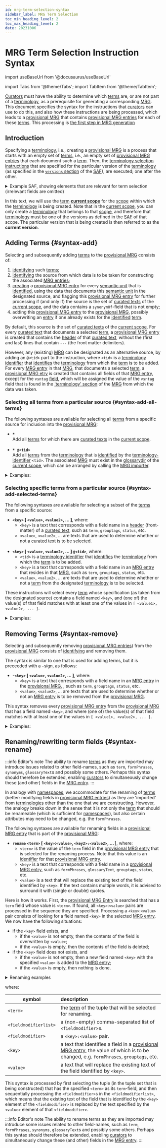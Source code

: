 ```yaml
---
id: mrg-term-selection-syntax
sidebar_label: MRG Term Selection
toc_min_heading_level: 2
toc_max_heading_level: 2
date: 20231006
---
```


# MRG Term Selection Instruction Syntax

import useBaseUrl from '@docusaurus/useBaseUrl'

import Tabs from '@theme/Tabs';
import TabItem from '@theme/TabItem';

[Curators](@) must have the ability to determine which [terms](@) are, or are not part of a [terminology](@), as a prerequisite for generating a corresponding [MRG](@). This document specifies the syntax for the instructions that [curators](@) can use to do this, and also how these instructions are being processed, which leads to a [provisional MRG](@) that contains [provisional MRG entries](@) for each of these [terms](@). This processing is [the first step in MRG generation](/docs/spec-tools/mrgt#mrgt-constructing-provisional-mrg)

## Introduction

Specifying a [terminology](@), i.e., creating a [provisional MRG](@) is a process that starts with an empty set of [terms](@), i.e., an empty set of [provisional MRG entries](@) that each document such a [term](@). Then, the [terminology selection instructions](@) that are specified for the particular version of the [terminology](@) (as specified in the [`versions` section](/docs/spec-files/saf#versions) of the [SAF](@)), are executed; one after the other.

<details>
  <summary>Example SAF, showing elements that are relevant for term selection (irrelevant fields are omitted)</summary>

~~~ yaml
scope:
  scopetag: myscope # identifier for 'current scope'
  scopedir: https://github.com/myscope-repo/tree/master/docs  # URL of the scope-directory of `myscope`
  curatedir: terms # directory where all curated files are located.
  glossarydir: glossaries # directory where all glossary files and related stuff are located.
  defaultvsn: latest # vsntag that identifies the default terminology. A link to the MRG is located at `scopedir`/`glossarydir`/mrg.`scopetag`.yaml
...
scopes:
- scopetag: essiflab # definition of (scope) tag(s) that are used within this scope to refer to a specific terminology
  scopedir: https://github.com/essif-lab/framework/tree/master/docs # URL of the scope-directory
- scopetag: tev2 # definition of (scope)tag(s) that are used within this scope to refer to a specific terminology
  scopedir: https://github.com/tno-terminology-design/tev2-specifications/tree/master/docs # URL of the scope-directory
...
versions:
  - vsntag: terms
    termselection:
      - "*" # import all terms defined by a curated text in the [current scope](@)
  - vsntag: v1.0.3 # a versiontag that identifies this version from all other versions in the SAF
    altvsntags: [ latest ] 
    termselection:
      - "*@essiflab" # import all terms from the MRG linked to by `mrg.essiflab.yaml`
      - "-grouptags[terminology]" # then, remove all terms tagged with the grouptag `terminology`
      - "*" # then, all terms defined by a curated text in the [current scope](@)
~~~

</details>

In this text, we will use the [term](@) **[current scope](@)** for the [scope](@) within which the [terminology](@) is being created. Note that in the [current scope](@), you can only create a [terminology](@) that belongs to that [scope](@), and therefore that [terminology](@) must be one of the versions as defined in the [SAF](@) of that scope. The particular version that is being created is then referred to as the **current version**.

## Adding Terms {#syntax-add}

Selecting and subsequently adding [terms](@) to the [provisional MRG](@) consists of:
1. [identifying](@) such [terms](@);
2. [identifying](@) the source from which data is to be taken for constructing the associated [MRG entries](@);
3. [creating](/docs/spec-tools/mrgt#mrgt-create-mrg-entry) a [provisional MRG entry](@) for every [semantic unit](@) that is [identified](@), using the data that documents this [semantic unit](@) in the designated source, and flagging this [provisional MRG entry](@) for further processing if (and only if) the source is the set of [curated texts](@) of the [current scope](@), and the data contains a `synonymOf`-field that is not empty;
4. adding this [provisional MRG entry](@) to the [provisional MRG](@), possibly overwriting an [entry](provisional-mrg-entry@) if one already exists for the [identified](@) [term](@).

By default, this source is the set of [curated texts](@) of the [current scope](@). For every [curated text](@) that documents a selected [term](@), a [provisional MRG entry](@) is created that contains the [header](@) of that [curated text](@), without the (first and last) lines that contain `---` (the front matter delimiters).

However, any (existing) [MRG](@) can be designated as an alternative source, by adding an `@<tid>` part to the instruction, where `<tid>` is a [terminology identifier](@) that [identifies](@) the [terminology](@) from which the [term](@) is to be added. For every [MRG entry](@) in that [MRG](@), that documents a selected [term](@), a [provisional MRG etry](@) is created that contains all fields of that [MRG entry](@), except for the `vsntag` [field](/docs/spec-files/mrg#mrg-entries), which will be assigned the value of the `vsntag` field that is found in the ['terminology' section](/docs/spec-files/mrg#mrg-terminology) of the [MRG](@) from which the data was taken.

### Selecting all terms from a particular source {#syntax-add-all-terms}

The following syntaxes are available for selecting all [terms](@) from a specific source for inclusion into the [provisional MRG](@):
- **`*`**<br/>Add all [terms](@) for which there are [curated texts](@) in the [current scope](@).<br/>&nbsp;
- **`* @<tid>`**<br/>Add all [terms](@) from the [terminology](@) that is [identified](@) by the [terminology-identifier](@) `<tid>`. The associated [MRG](@) must exist in the [glossarydir](@) of the [current scope](@), which can be arranged by calling the [MRG importer](@).

<details><summary>Examples:</summary>

  | Examples:  | Meaning: |
  | :-------   | :------  |
  | *&nbsp;@tev2:v1 | Add all [terms](@) that are in version `v1` of the [terminology](@) of the [scope](@) identified by `tev2`, i.e., in [MRG](@) file `mrg.tev2.v1.yaml`. |
  | * @tev2    | Add all [terms](@) that are in the default version of the [terminology](@) of the [scope](@) identified by `tev2`,<br/>i.e., in [MRG](@) file `mrg.tev2.yaml`. |
  | * @:v1.0.3 | Add all [terms](@) that are in version `v1.0.3` of the [terminology](@) of the [current scope](@).<br/>i.e., in [MRG](@) file `mrg.<cstag>.v1.0.3.yaml`, where `<cstag>` is the value of the `scopetag` field in the [`scope` section](/docs/spec-files/saf#scope-section) of the [SAF](@) of the [current scope](@). |
  | * @        | Add all [terms](@) that are in the default version of the [terminology](@) of the [current scope](@).<br/>i.e., in [MRG](@) file `mrg.<cstag>.yaml`, where `<cstag>` is the value of the `scopetag` field in the [`scope` section](/docs/spec-files/saf#scope-section) of the [SAF](@) of the [current scope](@). |
  | *          | Add all [terms](@) that are described by a [curated text](@) in the [current scope](@). |

The difference between `*` and `* @` is that the first takes [curated texts](@) as source, whereas the latter takes an existing [MRG](@) as source, being the [MRG](@) that contains the default version of the [terminology](@) of the [current scope](@). This allows [terminologies](@) to be defined in terms of their predecessors.

</details>

### Selecting specific terms from a particular source {#syntax-add-selected-terms}

The following syntaxes are available for selecting a subset of the [terms](@) from a specific source:
- **`<key>` [ `<value>`, `<value2>`, ... ]**, where:
  - `<key>` is a text that corresponds with a field name in a [header](@) (front-matter) of a [curated text](@), such as `term`, `grouptags`, `status`, etc.
  - `<value>`, `<value2>`, ... are texts that are used to determine whether or not a [curated text](@) is to be selected.<br/>&nbsp;
- **`<key>` [ `<value>`, `<value2>`, ... ] `@<tid>`**, where:
  - `<tid>` is a [terminology identifier](@) that [identifies](@) the [terminology](@) from which the [term](@) is to be added.
  - `<key>` is a text that corresponds with a field name in an [MRG entry](@) that resides in that [MRG](@), such as `term`, `grouptags`, `status`, etc.
  - `<value>`, `<value2>`, ... are texts that are used to determine whether or not a [term](@) from the designated [terminology](@) is to be selected.
 
These instructions will select every [term](@) whose specification (as taken from the designated source) contains a field named `<key>`, and (one of) the value(s) of that field matches with at least one of the values in `[ <value1>, <value2>, ... ]`.

<details><summary>Examples:</summary>

  | Syntax: | Meaning: |
  | :-----  | :------  |
  | term [actor]               | select every [term](@) in the [current scope](@), that is described by a [curated text](@) of which the [header](@) has a `term` field with the value `actor`. |
  | status[proposed,approved]  | select every [term](@) in the [current scope](@), that is described by a [curated text](@) of which the [header](@) has a `status` field with the value `proposed` or `approved`. |
  | somefield []               | select every [term](@) in the [current scope](@), that is described by a [curated text](@) of which the [header](@) has a `somefield` field that has no value specified. |
  | term [actor,party]@tev2:v1 | select every [term](@) in the [terminology](@) [identified](@) by `@tev2:v1`, that is described by an [MRG entry](@) (in the corresponding [MRG](@)) that has a `term` field with the value `actor` or `party`. |
  | grouptags[x,y,z]@essif-lab | select every [term](@) in the default [terminology](@) of [scope](@) `essif-lab`, that is described by an [MRG entry](@) (in the corresponding [MRG](@)) that has a `grouptags` field whose value is `x`, `y`, or `z`. |
  
</details>

## Removing Terms {#syntax-remove}

Selecting and subsequently removing [provisional MRG entries](@)) from the [provisional MRG](@) consists of [identifying](@) and removing them.

The syntax is similar to one that is used for adding terms, but it is preceeded with a `-`sign, as follows:
- **-`<key>` [ `<value>`, `<value2>`, ... ]**, where:
  - `<key>` is a text that corresponds with a field name in an [MRG entry](@) in the [provisional MRG](@), , such as `term`, `grouptags`, `status`, etc.
  - `<value>`, `<value2>`, ... are texts that are used to determine whether or not an [MRG entry](@) is to be removed from the [provisional MRG](@).

This syntax removes every [provisional MRG entry](@) from the [provisional MRG](@) that has a field named `<key>`, and where (one of) the value(s) of that field matches with at least one of the values in `[ <value1>, <value2>, ... ]`.

<details><summary>Examples:</summary>

  | Syntax: | Meaning: |
  | :-----  | :------  |
  | -term [actor]              | remove all entries that have a `term` field whose value is `actor`. |
  | -status[proposed,approved] | remove all entries that have a `status` field whose value is `proposed` or `approved`. |
  | -grouptags[x,y,z]          | remove all entries that have a `grouptags` field of which one of the listed [grouptags](@) is `x`, `y`, or `z`. |
  | -somefield []              | remove all entries that have a `somefield` field that has no value specified. |

</details>

## Renaming/rewriting term fields {#syntax-rename}

:::info Editor's note
The ability to rename [terms](@) as they are imported may introduce issues related to other field-names, such as `term`, `formPhrases`, `synonyms`, `glossaryText`s and possibly some others. Perhaps this syntax should therefore be extended, enabling [curators](@) to simultaneously change these (and other) fields in the [MRG entry](@).
:::

In analogy with [namespaces](https://en.wikipedia.org/wiki/Namespace), we accommodate for the renaming of [terms](@) (better: modifying fields in [provisional MRG entries](@)) as they are 'imported' from [terminologies](@) other than the one that we are constructing. However, the analogy breaks down in the sense that it is not only the [term](@) that should be renameable (which is sufficient for [namespaces](https://en.wikipedia.org/wiki/Namespace)), but also certain attributes may need to be changed, e.g. the `formPhrases`.

The following syntaxes are available for renaming fields in a [provisional MRG entry](@) that is part of the [provisional MRG](@):
- **`rename` `<term>` [ `<key>`:`<value>`, `<key2>:<value2>`, ... ]**, where:
  - `<term>` is the value of the `term` field in the [provisional MRG entry](@) that is selected for the renaming process. Note that this value is an [identifier](@) for that [provisional MRG entry](@).
  - `<key>` is a text that corresponds with a field name in a [provisional MRG entry](@), such as `formPhrases`, `glossaryText`, `grouptags`, `status`, etc.
  - `<value>` is a text that will replace the existing text of the field identified by `<key>`. If the text contains multiple words, it is advised to surround it with (single or double) quotes.

Here is how it works. First, the [provisional MRG Entry](@) is searched that has a `term` field whose value is `<term>`. If found, all `<key>`:`<value>` pairs are processed in the sequence they are specified. Processing a `<key>`:`<value>` pair consists of looking for a field named `<key>` in the selected [MRG entry](@). We now have the following situations:
- if the `<key>` field exists, and
  - if the `<value>` is not empty, then the contents of the field is overwritten by `<value>`;
  - if the `<value>` is empty, then the contents of the field is deleted;
- if the `<key>` field does not exists, and
  - if the `<value>` is not empty, then a new field named `<key>` with the specified `<value>` is added to the [MRG entry](@);
  - if the `<value>` is empty, then nothing is done.

<details>
<summary>Renaming examples</summary>

- **`rename party [ status:accepted, hoverText:"A natural person or a legal person" ]`**:
  - searches for the [provisional MRG entry](@) whose `term` field has value `party`, and (when found)
  - changes (or creates) its `status` field to so that it contains `accepted`, and 
  - changes (or creates) its `hoverText` field to so that it contains `"A natural person or a legal person"`.

- **`rename party [ term:partij, formPhrases:"partij{en}", hoverText:"Een natuurlijk persoon of een rechtspersoon" ]`**
  - searches for the [provisional MRG entry](@) whose `term` field has value `party`, and (when found)
  - changes (or creates) its `term` field to so that it contains `partij`;
  - changes (or creates) its `status` field to so that it contains `approved`.
  - changes (or creates) its `hoverText` field to so that it contains `"A natural or legal person"`
  
- **`rename party [ hoverText: ]`**
  - searches for the [provisional MRG entry](@) whose `term` field has value `party`, and (when found)
  - removes the contents from the `hoverText` field if such a field exists.<br/>

</details>

where:

| symbol                | description |
| --------------------- | :---------- |
| `<term>`              | the [term](@) of the tuple that will be selected for renaming. |
| `<fieldmodifierlist>` | a (non-empty) comma-separated list of `<fieldmodifier>`s. |
| `<fieldmodifier>`     | a `<key>:<value>` pair. |
| `<key>`               | a text that identifies a field in a [provisional MRG entry](@), the value of which is to be changed, e.g. `formPhrases`, `grouptags`, etc. |
| `<value>`             | a text that will replace the existing text of the field identified by `<key>`.  |

This syntax is processed by first selecting the tuple (in the tuple set that is being constructed) that has the specified `<term>` as its `term`-field, and then sequentially processing the `<fieldmodifier>`s in the `<fieldmodifierlist>`, which means that the existing text of the field that is identified by the `<key>` element of the `<fieldmodifier>` is replaced by the text specified by the `<value>` element of that `<fieldmodifier>`.

:::info Editor's note
The ability to rename terms as they are imported may introduce some issues related to other field-names, such as `term`, `formPhrases`, `synonyms`, `glossaryText`s and possibly some others. Perhaps this syntax should therefore be extended, enabling [curators](@) to simultaneously change these (and other) fields in the [MRG entry](@).
:::